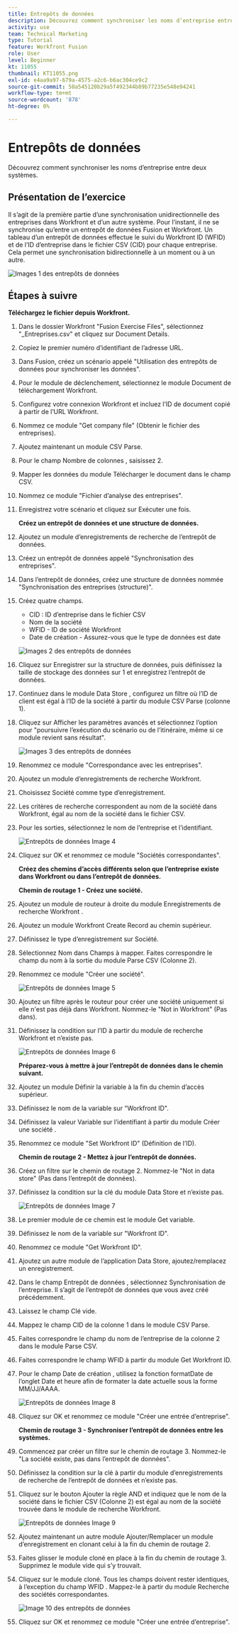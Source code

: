 ```yaml
---
title: Entrepôts de données
description: Découvrez comment synchroniser les noms d’entreprise entre deux systèmes. (Doit comporter entre 60 et 160 caractères, mais 59 caractères)
activity: use
team: Technical Marketing
type: Tutorial
feature: Workfront Fusion
role: User
level: Beginner
kt: 11055
thumbnail: KT11055.png
exl-id: e4aa9a97-679a-4575-a2c6-b6ac304ce9c2
source-git-commit: 58a545120b29a5f492344b89b77235e548e94241
workflow-type: tm+mt
source-wordcount: '878'
ht-degree: 0%

---
```


# Entrepôts de données

Découvrez comment synchroniser les noms d’entreprise entre deux systèmes.

## Présentation de l’exercice

Il s’agit de la première partie d’une synchronisation unidirectionnelle des entreprises dans Workfront et d’un autre système. Pour l’instant, il ne se synchronise qu’entre un entrepôt de données Fusion et Workfront. Un tableau d’un entrepôt de données effectue le suivi du Workfront ID (WFID) et de l’ID d’entreprise dans le fichier CSV (CID) pour chaque entreprise. Cela permet une synchronisation bidirectionnelle à un moment ou à un autre.

![Images 1 des entrepôts de données](../12-exercises/assets/data-stores-walkthrough-1.png)

## Étapes à suivre

**Téléchargez le fichier depuis Workfront.**

1. Dans le dossier Workfront &quot;Fusion Exercise Files&quot;, sélectionnez &quot;_Entreprises.csv&quot; et cliquez sur Document Details.
1. Copiez le premier numéro d’identifiant de l’adresse URL.
1. Dans Fusion, créez un scénario appelé &quot;Utilisation des entrepôts de données pour synchroniser les données&quot;.
1. Pour le module de déclenchement, sélectionnez le module Document de téléchargement Workfront.
1. Configurez votre connexion Workfront et incluez l’ID de document copié à partir de l’URL Workfront.
1. Nommez ce module &quot;Get company file&quot; (Obtenir le fichier des entreprises).
1. Ajoutez maintenant un module CSV Parse.
1. Pour le champ Nombre de colonnes , saisissez 2.
1. Mapper les données du module Télécharger le document dans le champ CSV.
1. Nommez ce module &quot;Fichier d’analyse des entreprises&quot;.
1. Enregistrez votre scénario et cliquez sur Exécuter une fois.

   **Créez un entrepôt de données et une structure de données.**

1. Ajoutez un module d’enregistrements de recherche de l’entrepôt de données.
1. Créez un entrepôt de données appelé &quot;Synchronisation des entreprises&quot;.
1. Dans l’entrepôt de données, créez une structure de données nommée &quot;Synchronisation des entreprises (structure)&quot;.
1. Créez quatre champs.

   + CID : ID d’entreprise dans le fichier CSV
   + Nom de la société
   + WFID - ID de société Workfront
   + Date de création - Assurez-vous que le type de données est date

   ![Images 2 des entrepôts de données](../12-exercises/assets/data-stores-walkthrough-2.png)

1. Cliquez sur Enregistrer sur la structure de données, puis définissez la taille de stockage des données sur 1 et enregistrez l’entrepôt de données.
1. Continuez dans le module Data Store , configurez un filtre où l’ID de client est égal à l’ID de la société à partir du module CSV Parse (colonne 1).
1. Cliquez sur Afficher les paramètres avancés et sélectionnez l’option pour &quot;poursuivre l’exécution du scénario ou de l’itinéraire, même si ce module revient sans résultat&quot;.

   ![Images 3 des entrepôts de données](../12-exercises/assets/data-stores-walkthrough-3.png)

1. Renommez ce module &quot;Correspondance avec les entreprises&quot;.
1. Ajoutez un module d’enregistrements de recherche Workfront.
1. Choisissez Société comme type d’enregistrement.
1. Les critères de recherche correspondent au nom de la société dans Workfront, égal au nom de la société dans le fichier CSV.
1. Pour les sorties, sélectionnez le nom de l’entreprise et l’identifiant.

   ![Entrepôts de données Image 4](../12-exercises/assets/data-stores-walkthrough-4.png)

1. Cliquez sur OK et renommez ce module &quot;Sociétés correspondantes&quot;.

   **Créez des chemins d’accès différents selon que l’entreprise existe dans Workfront ou dans l’entrepôt de données.**

   **Chemin de routage 1 - Créez une société.**

1. Ajoutez un module de routeur à droite du module Enregistrements de recherche Workfront .
1. Ajoutez un module Workfront Create Record au chemin supérieur.
1. Définissez le type d’enregistrement sur Société.
1. Sélectionnez Nom dans Champs à mapper. Faites correspondre le champ du nom à la sortie du module Parse CSV (Colonne 2).
1. Renommez ce module &quot;Créer une société&quot;.

   ![Entrepôts de données Image 5](../12-exercises/assets/data-stores-walkthrough-5.png)

1. Ajoutez un filtre après le routeur pour créer une société uniquement si elle n&#39;est pas déjà dans Workfront. Nommez-le &quot;Not in Workfront&quot; (Pas dans).
1. Définissez la condition sur l’ID à partir du module de recherche Workfront et n’existe pas.

   ![Entrepôts de données Image 6](../12-exercises/assets/data-stores-walkthrough-6.png)

   **Préparez-vous à mettre à jour l’entrepôt de données dans le chemin suivant.**

1. Ajoutez un module Définir la variable à la fin du chemin d’accès supérieur.
1. Définissez le nom de la variable sur &quot;Workfront ID&quot;.
1. Définissez la valeur Variable sur l’identifiant à partir du module Créer une société .
1. Renommez ce module &quot;Set Workfront ID&quot; (Définition de l’ID).

   **Chemin de routage 2 - Mettez à jour l’entrepôt de données.**

1. Créez un filtre sur le chemin de routage 2. Nommez-le &quot;Not in data store&quot; (Pas dans l’entrepôt de données).

1. Définissez la condition sur la clé du module Data Store et n’existe pas.

   ![Entrepôts de données Image 7](../12-exercises/assets/data-stores-walkthrough-7.png)

1. Le premier module de ce chemin est le module Get variable.
1. Définissez le nom de la variable sur &quot;Workfront ID&quot;.
1. Renommez ce module &quot;Get Workfront ID&quot;.
1. Ajoutez un autre module de l’application Data Store, ajoutez/remplacez un enregistrement.
1. Dans le champ Entrepôt de données , sélectionnez Synchronisation de l’entreprise. Il s’agit de l’entrepôt de données que vous avez créé précédemment.
1. Laissez le champ Clé vide.
1. Mappez le champ CID de la colonne 1 dans le module CSV Parse.
1. Faites correspondre le champ du nom de l’entreprise de la colonne 2 dans le module Parse CSV.
1. Faites correspondre le champ WFID à partir du module Get Workfront ID.
1. Pour le champ Date de création , utilisez la fonction formatDate de l’onglet Date et heure afin de formater la date actuelle sous la forme MM/JJ/AAAA.

   ![Entrepôts de données Image 8](../12-exercises/assets/data-stores-walkthrough-8.png)

1. Cliquez sur OK et renommez ce module &quot;Créer une entrée d’entreprise&quot;.

   **Chemin de routage 3 - Synchroniser l’entrepôt de données entre les systèmes.**

1. Commencez par créer un filtre sur le chemin de routage 3. Nommez-le &quot;La société existe, pas dans l’entrepôt de données&quot;.
1. Définissez la condition sur la clé à partir du module d’enregistrements de recherche de l’entrepôt de données et n’existe pas.
1. Cliquez sur le bouton Ajouter la règle AND et indiquez que le nom de la société dans le fichier CSV (Colonne 2) est égal au nom de la société trouvée dans le module de recherche Workfront.

   ![Entrepôts de données Image 9](../12-exercises/assets/data-stores-walkthrough-9.png)

1. Ajoutez maintenant un autre module Ajouter/Remplacer un module d’enregistrement en clonant celui à la fin du chemin de routage 2.
1. Faites glisser le module cloné en place à la fin du chemin de routage 3. Supprimez le module vide qui s’y trouvait.
1. Cliquez sur le module cloné. Tous les champs doivent rester identiques, à l’exception du champ WFID . Mappez-le à partir du module Recherche des sociétés correspondantes.

   ![Image 10 des entrepôts de données](../12-exercises/assets/data-stores-walkthrough-10.png)

1. Cliquez sur OK et renommez ce module &quot;Créer une entrée d’entreprise&quot;.
